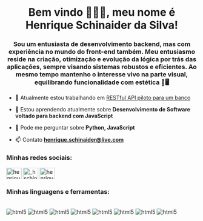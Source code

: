 <h1 align="center">Bem vindo 🧑🏻‍💻, meu nome é Henrique Schinaider da Silva!</h1>
<h3 align="center">Sou um entusiasta de desenvolvimento backend, mas com experiência no mundo do front-end também. Meu entusiasmo reside na criação, otimização e evolução da lógica por trás das aplicações, sempre visando sistemas robustos e eficientes. Ao mesmo tempo mantenho o interesse vivo na parte visual, equilibrando funcionalidade com estética 🧠🖥️</h3>

- 🔭 Atualmente estou trabalhando em [RESTful API piloto para um banco](git@github.com:henrique-sch/desafio-backend-m02-b2b-t06.git)

- 🌱 Estou aprendendo atualmente sobre **Desenvolvimento de Software voltado para backend com JavaScript**

- 💬 Pode me perguntar sobre **Python, JavaScript**

- 📫 Contato **henrique.schinaider@live.com**

<h3 align="left">Minhas redes sociais:</h3>
<p align="left">
<a href="https://linkedin.com/in/henrique schinaider" target="blank"><img align="center" src="https://raw.githubusercontent.com/rahuldkjain/github-profile-readme-generator/master/src/images/icons/Social/linked-in-alt.svg" alt="henrique schinaider" height="30" width="40" /></a>
<a href="https://instagram.com/_hschinaider" target="blank"><img align="center" src="https://raw.githubusercontent.com/rahuldkjain/github-profile-readme-generator/master/src/images/icons/Social/instagram.svg" alt="_hschinaider" height="30" width="40" /></a>
<a href="https://discord.gg/henrique_schinaider" target="blank"><img align="center" src="https://raw.githubusercontent.com/rahuldkjain/github-profile-readme-generator/master/src/images/icons/Social/discord.svg" alt="henrique_schinaider" height="30" width="40" /></a>
</p>

<h3 align="left">Minhas linguagens e ferramentas:</h3>
<div style="display: inline_block"><br/>
    <img align="center" alt="html5" src="https://img.shields.io/badge/JavaScript-F7DF1E?style=for-the-badge&logo=javascript&logoColor=black" />
    <img align="center" alt="html5" src="https://img.shields.io/badge/Node.js-43853D?style=for-the-badge&logo=node.js&logoColor=white" />
    <img align="center" alt="html5" src="https://img.shields.io/badge/Express.js-404D59?style=for-the-badge" />
    <img align="center" alt="html5" src="https://img.shields.io/badge/Python-14354C?style=for-the-badge&logo=python&logoColor=white" />
    <img align="center" alt="html5" src="https://img.shields.io/badge/GIT-E44C30?style=for-the-badge&logo=git&logoColor=white" />
    <img align="center" alt="html5" src="https://img.shields.io/badge/GitHub-100000?style=for-the-badge&logo=github&logoColor=white" />
    <img align="center" alt="html5" src="https://img.shields.io/badge/Linux-FCC624?style=for-the-badge&logo=linux&logoColor=black" />
    <img align="center" alt="html5" src="https://img.shields.io/badge/Windows-0078D6?style=for-the-badge&logo=windows&logoColor=white" />
</div>
